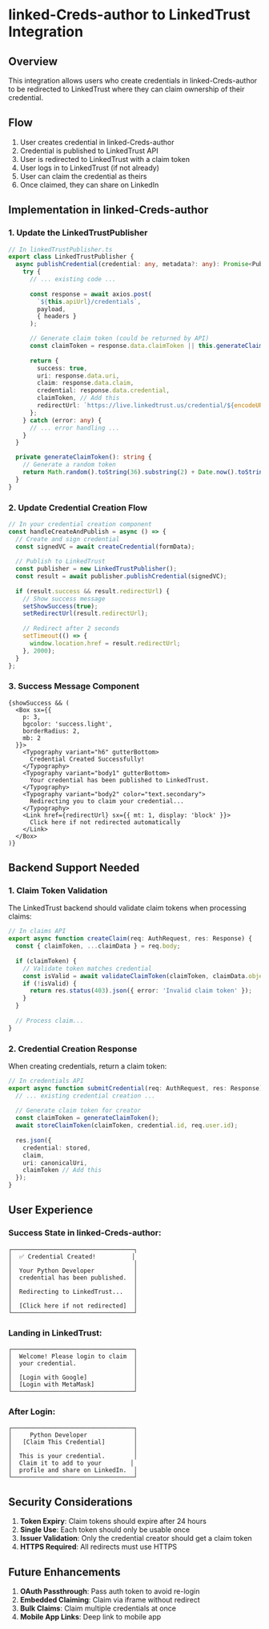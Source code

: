# linked-Creds-author to LinkedTrust Integration

## Overview

This integration allows users who create credentials in linked-Creds-author to be redirected to LinkedTrust where they can claim ownership of their credential.

## Flow

1. User creates credential in linked-Creds-author
2. Credential is published to LinkedTrust API
3. User is redirected to LinkedTrust with a claim token
4. User logs in to LinkedTrust (if not already)
5. User can claim the credential as theirs
6. Once claimed, they can share on LinkedIn

## Implementation in linked-Creds-author

### 1. Update the LinkedTrustPublisher

```typescript
// In linkedTrustPublisher.ts
export class LinkedTrustPublisher {
  async publishCredential(credential: any, metadata?: any): Promise<PublishResult> {
    try {
      // ... existing code ...
      
      const response = await axios.post(
        `${this.apiUrl}/credentials`,
        payload,
        { headers }
      );

      // Generate claim token (could be returned by API)
      const claimToken = response.data.claimToken || this.generateClaimToken();
      
      return {
        success: true,
        uri: response.data.uri,
        claim: response.data.claim,
        credential: response.data.credential,
        claimToken, // Add this
        redirectUrl: `https://live.linkedtrust.us/credential/${encodeURIComponent(response.data.uri)}?claim_token=${claimToken}`
      };
    } catch (error: any) {
      // ... error handling ...
    }
  }

  private generateClaimToken(): string {
    // Generate a random token
    return Math.random().toString(36).substring(2) + Date.now().toString(36);
  }
}
```

### 2. Update Credential Creation Flow

```typescript
// In your credential creation component
const handleCreateAndPublish = async () => {
  // Create and sign credential
  const signedVC = await createCredential(formData);
  
  // Publish to LinkedTrust
  const publisher = new LinkedTrustPublisher();
  const result = await publisher.publishCredential(signedVC);
  
  if (result.success && result.redirectUrl) {
    // Show success message
    setShowSuccess(true);
    setRedirectUrl(result.redirectUrl);
    
    // Redirect after 2 seconds
    setTimeout(() => {
      window.location.href = result.redirectUrl;
    }, 2000);
  }
};
```

### 3. Success Message Component

```tsx
{showSuccess && (
  <Box sx={{ 
    p: 3, 
    bgcolor: 'success.light', 
    borderRadius: 2,
    mb: 2 
  }}>
    <Typography variant="h6" gutterBottom>
      Credential Created Successfully!
    </Typography>
    <Typography variant="body1" gutterBottom>
      Your credential has been published to LinkedTrust.
    </Typography>
    <Typography variant="body2" color="text.secondary">
      Redirecting you to claim your credential...
    </Typography>
    <Link href={redirectUrl} sx={{ mt: 1, display: 'block' }}>
      Click here if not redirected automatically
    </Link>
  </Box>
)}
```

## Backend Support Needed

### 1. Claim Token Validation

The LinkedTrust backend should validate claim tokens when processing claims:

```typescript
// In claims API
export async function createClaim(req: AuthRequest, res: Response) {
  const { claimToken, ...claimData } = req.body;
  
  if (claimToken) {
    // Validate token matches credential
    const isValid = await validateClaimToken(claimToken, claimData.object);
    if (!isValid) {
      return res.status(403).json({ error: 'Invalid claim token' });
    }
  }
  
  // Process claim...
}
```

### 2. Credential Creation Response

When creating credentials, return a claim token:

```typescript
// In credentials API
export async function submitCredential(req: AuthRequest, res: Response) {
  // ... existing credential creation ...
  
  // Generate claim token for creator
  const claimToken = generateClaimToken();
  await storeClaimToken(claimToken, credential.id, req.user.id);
  
  res.json({ 
    credential: stored, 
    claim,
    uri: canonicalUri,
    claimToken // Add this
  });
}
```

## User Experience

### Success State in linked-Creds-author:
```
┌──────────────────────────────────┐
│  ✅ Credential Created!          │
│                                  │
│  Your Python Developer           │
│  credential has been published.  │
│                                  │
│  Redirecting to LinkedTrust...   │
│                                  │
│  [Click here if not redirected]  │
└──────────────────────────────────┘
```

### Landing in LinkedTrust:
```
┌──────────────────────────────────┐
│  Welcome! Please login to claim  │
│  your credential.                │
│                                  │
│  [Login with Google]             │
│  [Login with MetaMask]           │
└──────────────────────────────────┘
```

### After Login:
```
┌──────────────────────────────────┐
│     Python Developer             │
│   [Claim This Credential]        │
│                                  │
│  This is your credential.        │
│  Claim it to add to your        │
│  profile and share on LinkedIn.  │
└──────────────────────────────────┘
```

## Security Considerations

1. **Token Expiry**: Claim tokens should expire after 24 hours
2. **Single Use**: Each token should only be usable once
3. **Issuer Validation**: Only the credential creator should get a claim token
4. **HTTPS Required**: All redirects must use HTTPS

## Future Enhancements

1. **OAuth Passthrough**: Pass auth token to avoid re-login
2. **Embedded Claiming**: Claim via iframe without redirect
3. **Bulk Claims**: Claim multiple credentials at once
4. **Mobile App Links**: Deep link to mobile app